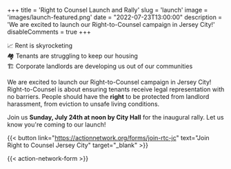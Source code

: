 +++
title = 'Right to Counsel Launch and Rally'
slug = 'launch'
image = 'images/launch-featured.png'
date = "2022-07-23T13:00:00"
description = 'We are excited to launch our Right-to-Counsel campaign in Jersey City!'
disableComments = true
+++

📈 Rent is skyrocketing   
🏘️ Tenants are struggling to keep our housing   
🏗 Corporate landlords are developing us out of our communities   

We are excited to launch our Right-to-Counsel campaign in Jersey City! Right-to-Counsel is about ensuring tenants receive legal representation with no barriers. People should have the **right** to be protected from landlord harassment, from eviction to unsafe living conditions.

Join us **Sunday, July 24th at noon by City Hall** for the inaugural rally. Let us know you're coming to our launch!

{{< button link="https://actionnetwork.org/forms/join-rtc-jc" text="Join Right to Counsel Jersey City" target="_blank" >}}


{{< action-network-form >}}
